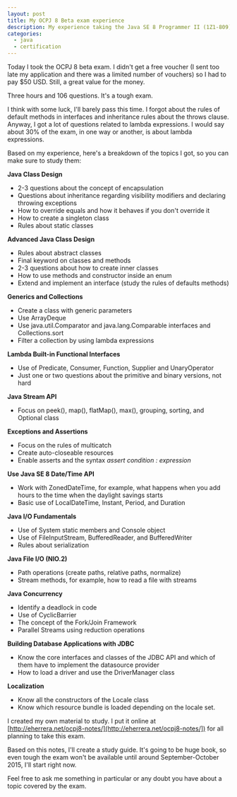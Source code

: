 ```yaml
---
layout: post
title: My OCPJ 8 Beta exam experience
description: My experience taking the Java SE 8 Programmer II (1Z1-809) beta exam.
categories:
  - java
  - certification
---
```


Today I took the OCPJ 8 beta exam. I didn't get a free voucher (I sent too late my application and there was a limited number of vouchers) so I had to pay $50 USD. Still, a great value for the money.

Three hours and 106 questions. It's a tough exam.

I think with some luck, I'll barely pass this time. I forgot about the rules of default methods in interfaces and inheritance rules about the throws clause. Anyway, I got a lot of questions related to lambda expressions. I would say about 30% of the exam, in one way or another, is about lambda expressions.

Based on my experience, here's a breakdown of the topics I got, so you can make sure to study them:

**Java Class Design**

* 2-3 questions about the concept of encapsulation
* Questions about inheritance regarding visibility modifiers and declaring throwing exceptions
* How to override equals and how it behaves if you don't override it
* How to create a singleton class
* Rules about static classes
 
**Advanced Java Class Design**

* Rules about abstract classes
* Final keyword on classes and methods
* 2-3 questions about how to create inner classes
* How to use methods and constructor inside an enum
* Extend and implement an interface (study the rules of defaults methods)
 
**Generics and Collections**

* Create a class with generic parameters
* Use ArrayDeque
* Use java.util.Comparator and java.lang.Comparable interfaces and Collections.sort
* Filter a collection by using lambda expressions
 
**Lambda Built-in Functional Interfaces**

* Use of Predicate, Consumer, Function, Supplier and UnaryOperator
* Just one or two questions about the primitive and binary versions, not hard
 
**Java Stream API**

* Focus on peek(), map(), flatMap(), max(), grouping, sorting, and Optional class
 
**Exceptions and Assertions**

* Focus on the rules of multicatch
* Create auto-closeable resources
* Enable asserts and the syntax *assert condition : expression*
 
**Use Java SE 8 Date/Time API**

* Work with ZonedDateTime, for example, what happens when you add hours to the time when the daylight savings starts
* Basic use of LocalDateTime, Instant, Period, and Duration
 
**Java I/O Fundamentals**

* Use of System static members and Console object
* Use of FileInputStream, BufferedReader, and BufferedWriter
* Rules about serialization
 
**Java File I/O (NIO.2)**

* Path operations (create paths, relative paths, normalize)
* Stream methods, for example, how to read a file with streams
 
**Java Concurrency**

* Identify a deadlock in code
* Use of CyclicBarrier
* The concept of the Fork/Join Framework
* Parallel Streams using reduction operations
 
**Building Database Applications with JDBC**

* Know the core interfaces and classes of the JDBC API and which of them have to implement the datasource provider
* How to load a driver and use the DriverManager class
 
**Localization**

* Know all the constructors of the Locale class
* Know which resource bundle is loaded depending on the locale set.
 
I created my own material to study. I put it online at [http://eherrera.net/ocpj8-notes/](http://eherrera.net/ocpj8-notes/]) for all planning to take this exam.

Based on this notes, I'll create a study guide. It's going to be huge book, so even tough the exam won't be available until around September-October 2015, I'll start right now.

Feel free to ask me something in particular or any doubt you have about a topic covered by the exam. 